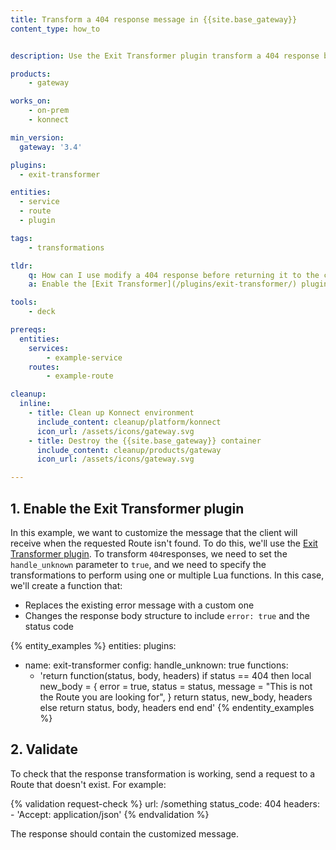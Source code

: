 ```yaml
---
title: Transform a 404 response message in {{site.base_gateway}}
content_type: how_to


description: Use the Exit Transformer plugin transform a 404 response before returning it to the client.

products:
    - gateway

works_on:
    - on-prem
    - konnect

min_version:
  gateway: '3.4'

plugins:
  - exit-transformer

entities: 
  - service
  - route
  - plugin

tags:
    - transformations

tldr:
    q: How can I use modify a 404 response before returning it to the client?
    a: Enable the [Exit Transformer](/plugins/exit-transformer/) plugin, configure a Lua function with the transformation you want to perform, and set the `config.handle_unknown` parameter to `true`.

tools:
    - deck

prereqs:
  entities:
    services:
        - example-service
    routes:
        - example-route

cleanup:
  inline:
    - title: Clean up Konnect environment
      include_content: cleanup/platform/konnect
      icon_url: /assets/icons/gateway.svg
    - title: Destroy the {{site.base_gateway}} container
      include_content: cleanup/products/gateway
      icon_url: /assets/icons/gateway.svg

---
```


## 1. Enable the Exit Transformer plugin

In this example, we want to customize the message that the client will receive when the requested Route isn't found.
To do this, we'll use the [Exit Transformer plugin](/plugins/exit-transformer/). To transform `404`responses, we need to set the `handle_unknown` parameter to `true`, and we need to specify the transformations to perform using one or multiple Lua functions. In this case, we'll create a function that:
* Replaces the existing error message with a custom one
* Changes the response body structure to include `error: true` and the status code

{% entity_examples %}
entities:
  plugins:
  - name: exit-transformer
    config: 
      handle_unknown: true
      functions:
      - 'return function(status, body, headers)
          if status == 404 then
            local new_body = {
                error = true,
                status = status,
                message = "This is not the Route you are looking for",
            }
            return status, new_body, headers
          else
            return status, body, headers
          end
         end'
{% endentity_examples %}


## 2. Validate

To check that the response transformation is working, send a request to a Route that doesn't exist. For example:

{% validation request-check %}
url: /something
status_code: 404
headers:
    - 'Accept: application/json'
{% endvalidation %}

The response should contain the customized message.